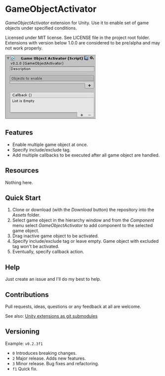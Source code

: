 # GameObjectActivator

*GameObjectActivator* extension for Unity. Use it to enable set of game objects under specified conditions.

Licensed under MIT license. See LICENSE file in the project root folder.   
Extensions with version below 1.0.0 are considered to be pre/alpha and may not work properly.

![GameObjectActivator](/Resources/cover_screenshot.png?raw=true)

## Features

* Enable multiple game object at once.
* Specify include/exclude tag.
* Add multiple callbacks to be executed after all game object are handled.

## Resources

Nothing here.

## Quick Start

1. Clone or download (with the *Download* button) the repository into the *Assets* folder.
2. Select game object in the hierarchy window and from the *Component* menu
   select *GameObjectActivator* to add component to the selected game object.
3. Drag inactive game object to be activated.
4. Specify include/exclude tag or leave empty. Game object with excluded tag won't be activated.
5. Eventually, specify callback action.

## Help

Just create an issue and I'll do my best to help.

## Contributions

Pull requests, ideas, questions or any feedback at all are welcome.

See also: [Unity extensions as git submodules](http://wp.me/p56Vqs-6o)

## Versioning

Example: `v0.2.3f1`

- `0` Introduces breaking changes.
- `2` Major release. Adds new features.
- `3` Minor release. Bug fixes and refactoring.
- `f1` Quick fix.